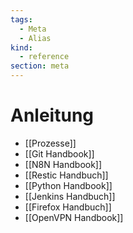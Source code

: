 ```yaml
---
tags:
  - Meta
  - Alias
kind:
  - reference
section: meta
---
```


# Anleitung

- [[Prozesse]]
- [[Git Handbook]]
- [[N8N Handbook]]
- [[Restic Handbuch]]
- [[Python Handbook]]
- [[Jenkins Handbuch]]
- [[Firefox Handbuch]]
- [[OpenVPN Handbook]]
